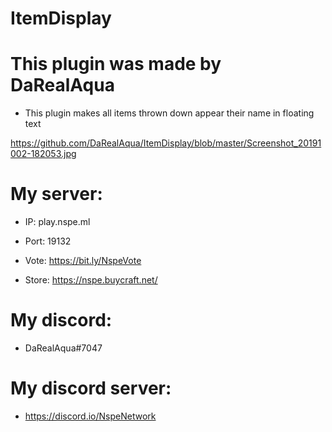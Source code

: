 # ItemDisplay

# This plugin was made by DaRealAqua

- This plugin makes all items thrown down appear their name in floating text


https://github.com/DaRealAqua/ItemDisplay/blob/master/Screenshot_20191002-182053.jpg


# My server:

- IP: play.nspe.ml
- Port: 19132

- Vote: https://bit.ly/NspeVote
- Store: https://nspe.buycraft.net/



# My discord:

- DaRealAqua#7047



# My discord server:

- https://discord.io/NspeNetwork
